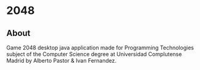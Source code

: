 # 2048

## About

Game 2048 desktop java application made for Programming Technologies subject of the Computer Science degree at Universidad Complutense Madrid by Alberto Pastor & Ivan Fernandez.
